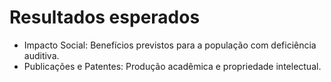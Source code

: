 # Resultados esperados

- Impacto Social: Benefícios previstos para a população com deficiência auditiva.
- Publicações e Patentes: Produção acadêmica e propriedade intelectual.
